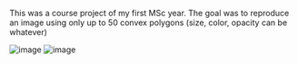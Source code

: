 This was a course project of my first MSc year. The goal was to reproduce an image using only up to 50 convex polygons (size, color, opacity can be whatever) 

![image](https://user-images.githubusercontent.com/22938566/136579214-e3dcb08b-7c41-4c3a-83fc-05df130ed7dc.png)
![image](https://user-images.githubusercontent.com/22938566/136579233-924c3bef-897d-4757-921b-4dd99bc792cf.png)




